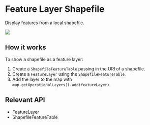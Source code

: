 # Feature Layer Shapefile

Display features from a local shapefile.
  
![]("FeatureLayerShapefile.png)

## How it works

To show a shapefile as a feature layer:


  1. Create a `ShapefileFeatureTable` passing in the URI of a shapefile.
  2. Create a `FeatureLayer` using the `ShapefileFeatureTable`.
  3. Add the layer to the map with `map.getOperationalLayers().add(featureLayer)`.


## Relevant API


  * FeatureLayer
  * ShapefileFeatureTable


